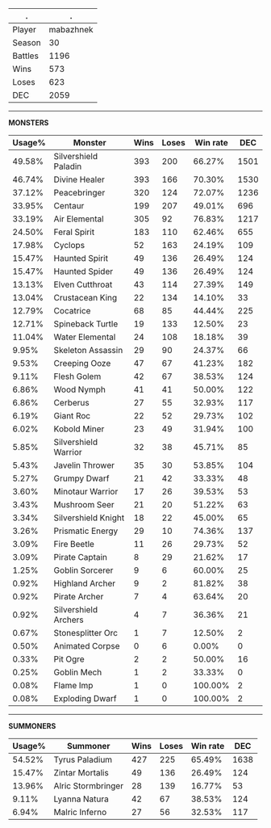 .|.
|-|-
Player|mabazhnek
Season|30
Battles|1196
Wins|573
Loses|623
DEC|2059

---
**MONSTERS**

Usage%|Monster|Wins|Loses|Win rate|DEC|
-|-|-|-|-|-|
49.58%|Silvershield Paladin|393|200|66.27%|1501|
46.74%|Divine Healer|393|166|70.30%|1530|
37.12%|Peacebringer|320|124|72.07%|1236|
33.95%|Centaur|199|207|49.01%|696|
33.19%|Air Elemental|305|92|76.83%|1217|
24.50%|Feral Spirit|183|110|62.46%|655|
17.98%|Cyclops|52|163|24.19%|109|
15.47%|Haunted Spirit|49|136|26.49%|124|
15.47%|Haunted Spider|49|136|26.49%|124|
13.13%|Elven Cutthroat|43|114|27.39%|149|
13.04%|Crustacean King|22|134|14.10%|33|
12.79%|Cocatrice|68|85|44.44%|225|
12.71%|Spineback Turtle|19|133|12.50%|23|
11.04%|Water Elemental|24|108|18.18%|39|
9.95%|Skeleton Assassin|29|90|24.37%|66|
9.53%|Creeping Ooze|47|67|41.23%|182|
9.11%|Flesh Golem|42|67|38.53%|124|
6.86%|Wood Nymph|41|41|50.00%|122|
6.86%|Cerberus|27|55|32.93%|117|
6.19%|Giant Roc|22|52|29.73%|102|
6.02%|Kobold Miner|23|49|31.94%|100|
5.85%|Silvershield Warrior|32|38|45.71%|85|
5.43%|Javelin Thrower|35|30|53.85%|104|
5.27%|Grumpy Dwarf|21|42|33.33%|48|
3.60%|Minotaur Warrior|17|26|39.53%|53|
3.43%|Mushroom Seer|21|20|51.22%|63|
3.34%|Silvershield Knight|18|22|45.00%|65|
3.26%|Prismatic Energy|29|10|74.36%|137|
3.09%|Fire Beetle|11|26|29.73%|52|
3.09%|Pirate Captain|8|29|21.62%|17|
1.25%|Goblin Sorcerer|9|6|60.00%|25|
0.92%|Highland Archer|9|2|81.82%|38|
0.92%|Pirate Archer|7|4|63.64%|20|
0.92%|Silvershield Archers|4|7|36.36%|21|
0.67%|Stonesplitter Orc|1|7|12.50%|2|
0.50%|Animated Corpse|0|6|0.00%|0|
0.33%|Pit Ogre|2|2|50.00%|16|
0.25%|Goblin Mech|1|2|33.33%|0|
0.08%|Flame Imp|1|0|100.00%|2|
0.08%|Exploding Dwarf|1|0|100.00%|2|

---
**SUMMONERS**

Usage%|Summoner|Wins|Loses|Win rate|DEC|
-|-|-|-|-|-|
54.52%|Tyrus Paladium|427|225|65.49%|1638|
15.47%|Zintar Mortalis|49|136|26.49%|124|
13.96%|Alric Stormbringer|28|139|16.77%|53|
9.11%|Lyanna Natura|42|67|38.53%|124|
6.94%|Malric Inferno|27|56|32.53%|117|

